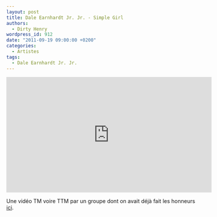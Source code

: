 ```yaml
---
layout: post
title: Dale Earnhardt Jr. Jr. - Simple Girl
authors:
  - Dirty Henry
wordpress_id: 912
date: "2011-09-19 09:00:00 +0200"
categories:
  - Artistes
tags:
  - Dale Earnhardt Jr. Jr.
---
```


<iframe width="540" height="304" src="http://www.youtube.com/embed/2sqqSRoFKmg" frameborder="0" allowfullscreen></iframe>

Une vidéo TM voire TTM par un groupe dont on avait déjà fait les honneurs
[ici](709).
